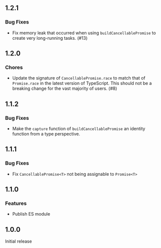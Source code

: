 ## 1.2.1

### Bug Fixes

- Fix memory leak that occurred when using `buildCancellablePromise` to create very long-running tasks. (#13)

## 1.2.0

### Chores

- Update the signature of `CancellablePromise.race` to match that of `Promise.race` in the latest version of TypeScript. This should not be a breaking change for the vast majority of users. (#8)

## 1.1.2

### Bug Fixes

- Make the `capture` function of `buildCancellablePromise` an identity function
  from a type perspective.

## 1.1.1

### Bug Fixes

- Fix `CancellablePromise<T>` not being assignable to `Promise<T>`

## 1.1.0

### Features

- Publish ES module

## 1.0.0

Initial release
